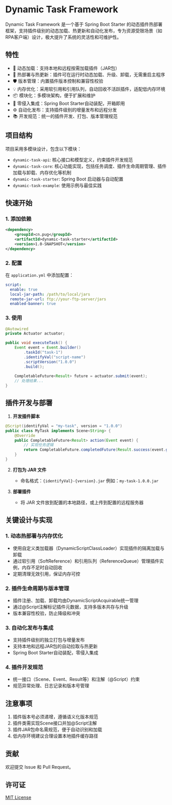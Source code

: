# Dynamic Task Framework

Dynamic Task Framework 是一个基于 Spring Boot Starter 的动态插件热部署框架，支持插件级别的动态加载、热更新和自动化发布，专为资源受限场景（如RPA客户端）设计，极大提升了系统的灵活性和可维护性。

## 特性

- 🚀 动态加载：支持本地和远程按需加载插件（JAR包）
- 🔄 热部署与热更新：插件可在运行时动态加载、升级、卸载，无需重启主程序
- 🛡️ 版本管理：内置插件版本控制和兼容性校验
- 💡 内存优化：采用软引用和引用队列，自动回收不活跃插件，适配低内存环境
- 📦 模块化：多模块架构，便于扩展和维护
- 🔌 零侵入集成：Spring Boot Starter自动装配，开箱即用
- ⚙️ 自动化发布：支持插件级别的增量发布和远程分发
- 📚 开发规范：统一的插件开发、打包、版本管理规范

## 项目结构

项目采用多模块设计，包含以下模块：

- `dynamic-task-api`: 核心接口和模型定义，约束插件开发规范
- `dynamic-task-core`: 核心功能实现，包括任务调度、插件生命周期管理、插件加载与卸载、内存优化等机制
- `dynamic-task-starter`: Spring Boot 启动器与自动配置
- `dynamic-task-example`: 使用示例与最佳实践

## 快速开始

### 1. 添加依赖

```xml
<dependency>
    <groupId>cn.pug</groupId>
    <artifactId>dynamic-task-starter</artifactId>
    <version>1.0-SNAPSHOT</version>
</dependency>
```

### 2. 配置

在 `application.yml` 中添加配置：

```yaml
script:
  enable: true
  local-jar-path: /path/to/local/jars
  remote-jar-url: ftp://your-ftp-server/jars
  enabled-banner: true
```

### 3. 使用

```java
@Autowired
private Actuator actuator;

public void executeTask() {
    Event event = Event.builder()
        .taskId("task-1")
        .identifyVal("script-name")
        .scriptVersion("1.0.0")
        .build();
    
    CompletableFuture<Result> future = actuator.submit(event);
    // 处理结果...
}
```

## 插件开发与部署

1. **开发插件脚本**

```java
@Script(identifyVal = "my-task", version = "1.0.0")
public class MyTask implements Scene<String> {
    @Override
    public CompletableFuture<Result> action(Event event) {
        // 实现任务逻辑
        return CompletableFuture.completedFuture(Result.success(event.getTaskId()));
    }
}
```

2. **打包为 JAR 文件**
   - 命名格式：`{identifyVal}-{version}.jar` 例如：`my-task-1.0.0.jar`

3. **部署插件**
   - 将 JAR 文件放到配置的本地路径，或上传到配置的远程服务器

## 关键设计与实现

### 1. 动态热部署与内存优化
- 使用自定义类加载器（DynamicScriptClassLoader）实现插件的隔离加载与卸载
- 通过软引用（SoftReference）和引用队列（ReferenceQueue）管理插件实例，内存不足时自动回收
- 定期清理无效引用，保证内存可控

### 2. 插件生命周期与版本管理
- 插件注册、加载、卸载均由DynamicScriptAcquirable统一管理
- 通过@Script注解标记插件元数据，支持多版本共存与升级
- 版本兼容性校验，防止降级和冲突

### 3. 自动化发布与集成
- 支持插件级别的独立打包与增量发布
- 支持本地和远程JAR包的自动拉取与热更新
- Spring Boot Starter自动装配，零侵入集成

### 4. 插件开发规范
- 统一接口（Scene、Event、Result等）和注解（@Script）约束
- 规范异常处理、日志记录和版本号管理

## 注意事项

1. 插件版本号必须递增，遵循语义化版本规范
2. 插件类需实现Scene接口并加@Script注解
3. 插件JAR包命名需规范，便于自动识别和加载
4. 低内存环境建议合理设置本地插件缓存路径

## 贡献

欢迎提交 Issue 和 Pull Request。

## 许可证

[MIT License](LICENSE)
